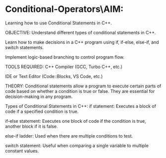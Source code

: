 # Conditional-Operators\AIM:
Learning how to use Conditional Statements in C++.

OBJECTIVE:
Understand different types of conditional statements in C++.

Learn how to make decisions in a C++ program using if, if-else, else-if, and switch statements.

Implement logic-based branching to control program flow.

TOOLS REQUIRED:
C++ Compiler (GCC, Turbo C++, etc.)

IDE or Text Editor (Code::Blocks, VS Code, etc.)

THEORY:
Conditional statements allow a program to execute certain parts of code based on whether a condition is true or false. They are essential for decision-making in any program.

Types of Conditional Statements in C++:
if statement:
Executes a block of code if a specified condition is true.

if-else statement:
Executes one block of code if the condition is true, another block if it is false.

else-if ladder:
Used when there are multiple conditions to test.

switch statement:
Useful when comparing a single variable to multiple constant values.
